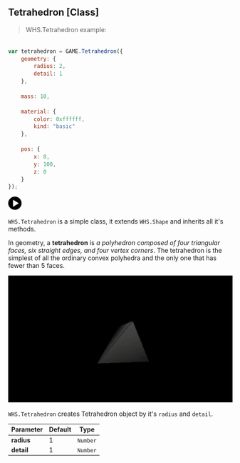 <h2 class="ws" id="tetrahedron">Tetrahedron [Class]</h2>

> WHS.Tetrahedron example: 

```javascript

var tetrahedron = GAME.Tetrahedron({
    geometry: {
        radius: 2,
        detail: 1
    },

    mass: 10,

    material: {
        color: 0xffffff,
        kind: "basic"
    },

    pos: {
        x: 0,
        y: 100,
        z: 0
    }
});

```

<div id="tetrahedron_ex" class="example output">
    <div class="splash" onclick="Tetrahedron_example.start()">
        <img src="images/play.png" width="30" height="30">
    </div>
    <div class="actions">
        <i class="fa fa-pause"></i>
        <i class="fa fa-repeat" onclick="reset_mesh(tetrahedron);  tetrahedron.position.set(0, 100, 0);"></i>
    </div>
</div>

`WHS.Tetrahedron` is a simple class, it extends `WHS.Shape` and inherits all it's methods.

In geometry, a **tetrahedron** is *a polyhedron composed of four triangular faces, six straight edges, and four vertex corners*. The tetrahedron is the simplest of all the ordinary convex polyhedra and the only one that has fewer than 5 faces.

<img src="images/shapes/tetrahedron.gif">

`WHS.Tetrahedron` creates Tetrahedron object by it's `radius` and `detail`.

Parameter         |       Default        | Type      | 
----------------- | -------------------- | --------- | 
**radius**        | 1                    | `Number`  |
**detail**        | 1                    | `Number`  | 

<script src="https://gist.github.com/sasha240100/769a64629d8180f38a17.js"></script>